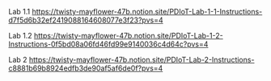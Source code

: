 Lab 1.1
https://twisty-mayflower-47b.notion.site/PDIoT-Lab-1-1-Instructions-d7f5d6b32ef2419088164608077e3f23?pvs=4

Lab 1.2
https://twisty-mayflower-47b.notion.site/PDIoT-Lab-1-2-Instructions-0f5bd08a06fd46fd99e9140036c4d64c?pvs=4

Lab 2
https://twisty-mayflower-47b.notion.site/PDIoT-Lab-2-Instructions-c8881b69b8924edfb3de90af5af6de0f?pvs=4

